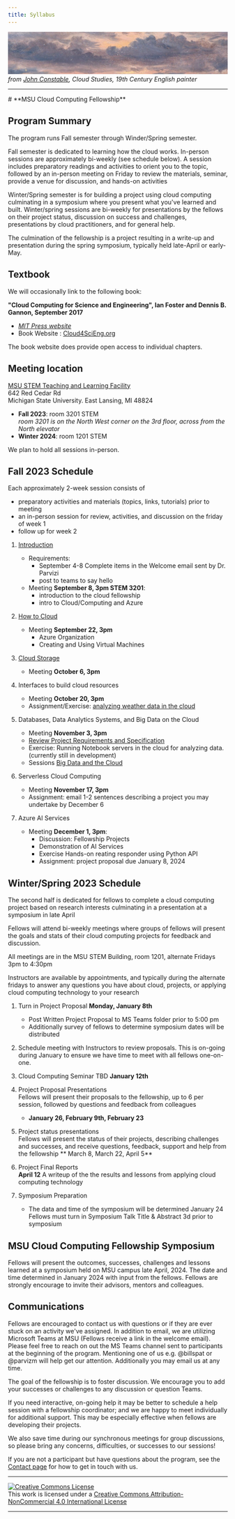 ```yaml
---
title: Syllabus
---
```


![John Constable- one of many cloud studies -cropped](./img/cloudpix/john_constable_cloud_studies_strip.jpg)
*from [John Constable](https://en.wikipedia.org/wiki/John_Constable), Cloud Studies, 19th Century English painter*

<hr>
# **MSU Cloud Computing Fellowship** 

## Program Summary

The program runs Fall semester through Winder/Spring semester.  

Fall semester is dedicated to learning how the cloud works.  In-person sessions are approximately bi-weekly (see schedule below).  A session includes preparatory readings and activities to orient you to the topic, followed by an in-person meeting on Friday to review the materials, seminar, provide a venue for discussion,  and hands-on activities

Winter/Spring semester is for building a project using cloud computing culminating in a symposium where you present what you've learned and built.   Winter/spring sessions are bi-weekly for presentations by the fellows on their project status, discussion on success and challenges, presentations by cloud practitioners, and for general help.  

The culmination of the fellowship is a project resulting in a write-up and presentation during the spring symposium, typically held late-April or early-May.   

## Textbook

We will occasionally link to the following book: 

**"Cloud Computing for Science and Engineering", Ian Foster and Dennis B. Gannon, September 2017**  

  * *[MIT Press website](https://mitpress.mit.edu/books/cloud-computing-science-and-engineering)* 
  * Book Website : [Cloud4SciEng.org](https://cloud4scieng.org)

The book website does provide open access to individual chapters. 

## Meeting location

[MSU STEM Teaching and Learning Facility](https://maps.msu.edu/interactive/index.php?location=ST6A) <br>
642 Red Cedar Rd<br>
Michigan State University. East Lansing, MI 48824

 - **Fall 2023**: room 3201 STEM <br>
   *room 3201 is on the North West corner on the 3rd floor, across from the North elevator*
 - **Winter 2024**: room 1201 STEM 

We plan to hold all sessions in-person.  

## Fall 2023 Schedule

Each approximately 2-week session consists of 
 - preparatory activities and materials (topics, links, tutorials) prior to meeting
 - an in-person session for review, activities, and discussion on the friday of week 1
 - follow up for week 2

1. [Introduction](./sessions/01_introduction.md)
    * Requirements: 
         - September 4-8 Complete items in the Welcome email sent by Dr. Parvizi
         - post to teams to say hello
    * Meeting **September 8, 3pm STEM 3201**: 
         - introduction to the cloud fellowship
         - intro to Cloud/Computing and Azure
    
    
2. [How to Cloud](./sessions/02_how_to_cloud.md)
      * Meeting **September 22, 3pm** 
         - Azure Organization
         - Creating and Using Virtual Machines

3. [Cloud Storage](./sessions/03_cloud_storage.md)
      * Meeting  **October 6, 3pm**
   
4. Interfaces to build cloud resources
      * Meeting  **October 20, 3pm** 
      * Assignment/Exercise: [analyzing weather data in the cloud](./exercises/exercise_using_the_cloud_to_summarize_and_visualize_data.md)

5. Databases, Data Analytics Systems, and Big Data on the Cloud  
      * Meeting **November 3, 3pm** 
      * [Review Project Requirements and Specification](projects.md)
      * Exercise: Running Notebook servers in the cloud for analyzing data.  (currently still in development)
      * Sessions [Big Data and the Cloud](sessions/05_big_data.md)
      
6. Serverless Cloud Computing
      * Meeting **November 17, 3pm**
      * Assignment: email 1-2 sentences describing a project you may undertake by December 6

7. Azure AI Services
    * Meeting **December 1, 3pm**: 
      - Discussion: Fellowship Projects
      - Demonstration of AI Services
      - Exercise Hands-on reating responder using Python API
      - Assignment: project proposal due January 8, 2024
   
## Winter/Spring 2023 Schedule

The second half is dedicated for fellows to complete a cloud computing project based on research interests culminating in a presentation at a symposium in late April  

Fellows will attend bi-weekly meetings where groups of fellows will present the goals and stats of their cloud computing projects for feedback and discussion.  

All meetings are in the MSU STEM Building, room 1201, alternate Fridays 3pm to 4:30pm  

Instructors are available by appointments, and typically during the alternate fridays to answer any questions you have about cloud, projects, or applying cloud computing technology to your research

1. Turn in Project Proposal **Monday, January 8th** 
   - Post Written Project Proposal to MS Teams folder prior to 5:00 pm  
   - Additionally survey of fellows to determine symposium dates will be distributed

2. Schedule meeting with Instructors to review proposals.  This is on-going during January to ensure we have time to meet with all fellows one-on-one. 

3. Cloud Computing Seminar TBD **January 12th**  
   
4. Project Proposal Presentations <br>
   Fellows will present their proposals to the fellowship, up to 6 per session, followed by questions and feedback from colleagues
   - **January 26, February 9th, February 23**

5. Project status presentations<br>
   Fellows will present the status of their projects, describing challenges and successes, and receive questions, feedback, support and help from the fellowship
   ** March 8, March 22, April 5**

6. Project Final Reports <br>
   **April 12** A writeup of the the results and lessons from applying cloud computing technology
   
7. Symposium Preparation<br>
   - The data and time of the symposium will be determined January 24
   Fellows must turn in Symposium Talk Title & Abstract 3d prior to symposium

## MSU Cloud Computing Fellowship Symposium

Fellows will present the outcomes, successes, challenges and lessons learned at a symposium held on MSU campus late April, 2024.  The date and time determined in January 2024 with input from the fellows.   Fellows are strongly encourage to invite their advisors, mentors and colleagues.  
 
## Communications

 Fellows are encouraged to contact us with questions or if they are ever stuck on an activity we've assigned.  In addition to email, we are utilizing Microsoft Teams at MSU (Fellows receive a link in the welcome email).   Please feel free to reach on out the MS Teams channel sent to participants at the beginning of the program.  Mentioning one of us e.g. @billspat or @parvizm will help get our attention.  Additionally you may email us at any time.   
 
The goal of the fellowship is to foster discussion.  We encourage you to add your successes or challenges to any discussion or question Teams.   

If you need interactive, on-going help it may be better to schedule a help session with a fellowship coordinator; and we are happy to meet individually for additional support.   This may be especially effective when fellows are developing their projects.  

We also save time during our synchronous meetings for group discussions, so please bring any concerns, difficulties, or successes to our sessions! 

If you are not a participant but have questions about the program, see the [Contact page](contact.md) for how to get in touch with us.   


---
   
<a rel="license" href="http://creativecommons.org/licenses/by-nc/4.0/"><img alt="Creative Commons License" style="border-width:0" src="https://i.creativecommons.org/l/by-nc/4.0/88x31.png" /></a><br />This work is licensed under a <a rel="license" href="http://creativecommons.org/licenses/by-nc/4.0/">Creative Commons Attribution-NonCommercial 4.0 International License</a>

---
